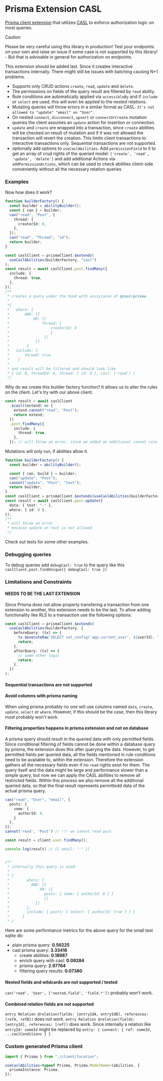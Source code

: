 # Prisma Extension CASL

[Prisma client extension](https://www.prisma.io/docs/orm/prisma-client/client-extensions) that utilizes [CASL](https://casl.js.org/) to enforce authorization logic on most queries.

> [!CAUTION]
>
> Please be very careful using this library in production! Test your endpoints on your own and raise an issue if some case is not supported by this library! - But that is advisable in general for authorization on endpoints.
>
> This extension should be added last. Since it creates interactive transactions internally. There might still be issues with batching causing N+1 problems.

- Supports only CRUD actions `create`, `read`, `update` and `delete`.
- The permissions on fields of the query result are filtered by `read` ability.
- Rule conditions are automatically applied via `accessibleBy` and if `include` or `select` are used, this will even be applied to the nested relations.
- Mutating queries will throw errors in a similar format as CASL. `It's not allowed to "update" "email" on "User"`.
- On nested `connect`, `disconnect`, `upsert` or `connectOrCreate` mutation queries the client assumes an `update` action for insertion or connection.
- `update` and `create` are wrapped into a transaction, since `create` abilities will be checked on result of mutation and if it was not allowed the transaction will revert the creation. This limits client transactions to interactive transactions only. Sequential transactions are not supported.
- optionally add options to `useCaslAbilities`. Add `permissionField` to it to get an array of crud rights of the queried model: `['create', 'read', 'update', 'delete']` and add additional Actions via `addPermissionActions`, which can be used to check abilities client-side conveniently without all the necessary relation queries

### Examples

Now how does it work?

```ts
function builderFactory() {
  const builder = abilityBuilder();
  const { can } = builder;
  can("read", "Post", {
    thread: {
      creatorId: 0,
    },
  });
  can("read", "Thread", "id");
  return builder;
}

const caslClient = prismaClient.$extends(
  useCaslAbilities(builderFactory, "casl")
);
const result = await caslClient.post.findMany({
  include: {
    thread: true,
  },
});
/**
 * creates a query under the hood with assistance of @casl/prisma
 *
 *{
 *   where: {
 *       AND: [{
 *           OR: [{
 *               thread: {
 *                   creatorId: 0
 *                   }
 *                }]
 *            }]
 *        }
 *   include: {
 *       thread: true
 *    }
 *
 * and result will be filtered and should look like
 * { id: 0, threadId: 0, thread: { id: 0 }, casl: ['read'] }
 */
```

Why do we create this builder factory function? It allows us to alter the rules on the client. Let's try with our above client:

```ts
const result = await caslClient
  .$casl((extend) => {
    extend.cannot("read", "Post");
    return extend;
  })
  .post.findMany({
    include: {
      thread: true,
    },
  }); // will throw an error, since we added an additional cannot rule to post!
```

Mutations will only run, if abilities allow it.

```ts
function builderFactory() {
  const builder = abilityBuilder();

  const { can, build } = builder;
  can("update", "Post");
  cannot("update", "Post", "text");
  return builder;
}
const caslClient = prismaClient.$extends(useCaslAbilities(builderFactory));
const result = await caslClient.post.update({
  data: { text: "-" },
  where: { id: 0 },
});
/**
 * will throw an error
 * because update on text is not allowed
 */
```

Check out tests for some other examples.

### Debugging queries

To debug queries add `debugCasl: true` to the query like this `caslClient.post.findUnique({ debugCasl: true })`

### Limitations and Constraints

#### NEEDS TO BE THE LAST EXTENSION

Since Prisma does not allow properly transfering a transaction from one extension to another, this extension needs to be the last.
To allow adding functionality like RLS to a transaction use the following options:

```ts
const caslClient = prismaClient.$extends(
  useCaslAbilities(builderFactory, {
    beforeQuery: (tx) => {
      tx.$executeRaw`SELECT set_config('app.current_user', ${userId}, TRUE)`;
      return;
    },
    afterQuery: (tx) => {
      // some other logic
      return;
    },
  })
);
```

#### Sequential transactions are not supported

#### Avoid columns with prisma naming

When using prisma probably no one will use columns named `data`, `create`, `update`, `select` or `where`. However, if this should be the case, then this library most probably won't work.

#### Filtering properties happens in prisma extension and not on database

A prisma query should result in the queried data with only permitted fields.
Since conditional filtering of fields cannot be done within a database query by prisma, the extension does this after querying the data. However, to get permitted fields per queried data, all the fields mentioned in rule conditions need to be available to, within the extension. Therefore the extension gathers all the necessary fields even if no `read` rights exist for them. The query itself and the data might be large and performance slower than a simple query, but now we can apply the CASL abilities to remove all restricted fields. Within this process we also remove all the additional queried data, so that the final result represents permittedd data of the actual prisma query.

```ts
can("read", "User", "email", {
  posts: {
    some: {
      authorId: 0,
    }
  },
});
cannot('read', 'Post') // !!! we cannot read post

const result = client.user.findMany();

console.log(result) // [{ email: "-" }]


/**
 * internally this query is used:
 *
 * {
 *        where: {
 *          AND: [{
 *              OR: [{
 *                posts: { some: { authorId: 0 } }
 *                }]
 *            }]
 *        },
 *        include: { posts: { select: { authorId: true } } }
 *      }
 * /
```

Here are some performance metrics for the above query for the small test sqlite db:

- plain prisma query: **0.56225**
- casl prisma query: **3.33416**
  - create abilities: **0.18987**
  - enrich query with casl: **0.09284**
  - prisma query: **2.97764**
  - filtering query results: **0.07380**

#### Nested fields and wildcards are not supported / tested

`can('read', 'User', ['nested.field', 'field.*'])` probably won't work.

#### Combined relation fields are not supported

`entry Relation @relation(fields: [entryIdA, entryIdB], references: [refA, refB])` does not work.
`entry Relation @relation(fields: [entryId], references: [ref])` does work.
Since internally a relation like `entryId: someId` might be replaced by `entry: { connect: { ref: someId, ...caslConditions } }`

### Custom generated Prisma client

```ts
import { Prisma } from "./client/location";

useCaslAbilities<typeof Prisma, Prisma.ModelName>(abilities, {
  prismaInstance: Prisma,
});
```
